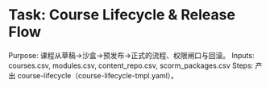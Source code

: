 # Task: Course Lifecycle & Release Flow

Purpose: 课程从草稿→沙盒→预发布→正式的流程、权限闸口与回滚。
Inputs: courses.csv, modules.csv, content_repo.csv, scorm_packages.csv
Steps: 产出 course-lifecycle（course-lifecycle-tmpl.yaml）。
